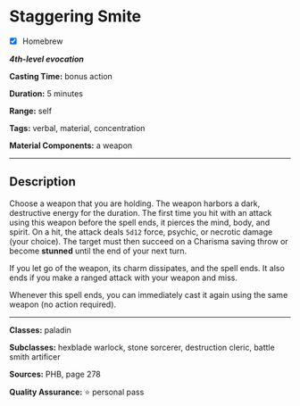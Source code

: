 # Staggering Smite

- [x] Homebrew

***4th-level evocation***

**Casting Time:** bonus action

**Duration:** 5 minutes

**Range:** self

**Tags:** verbal, material, concentration

**Material Components:** a weapon

---

## Description
Choose a weapon that you are holding.
The weapon harbors a dark, destructive energy for the duration.
The first time you hit with an attack using this weapon before the spell ends, it pierces the mind, body, and spirit.
On a hit, the attack deals `5d12` force, psychic, or necrotic damage (your choice).
The target must then succeed on a Charisma saving throw or become **stunned** until the end of your next turn.

If you let go of the weapon, its charm dissipates, and the spell ends.
It also ends if you make a ranged attack with your weapon and miss.

Whenever this spell ends, you can immediately cast it again using the same weapon (no action required).

---

**Classes:** paladin

**Subclasses:** hexblade warlock, stone sorcerer, destruction cleric, battle smith artificer

**Sources:** PHB, page 278

**Quality Assurance:** :star: personal pass
